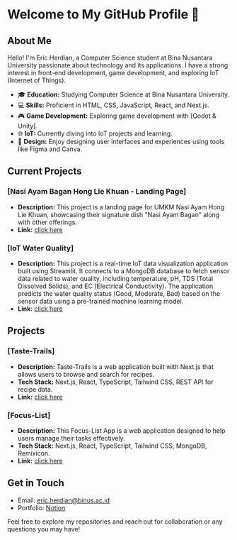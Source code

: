 # Welcome to My GitHub Profile 👋

## About Me

Hello! I'm Eric Herdian, a Computer Science student at Bina Nusantara University passionate about technology and its applications. I have a strong interest in front-end development, game development, and exploring IoT (Internet of Things).

- 🎓 **Education:** Studying Computer Science at Bina Nusantara University.
- 💻 **Skills:** Proficient in HTML, CSS, JavaScript, React, and Next.js.
- 🎮 **Game Development:** Exploring game development with [Godot & Unity].
- 🌐 **IoT:** Currently diving into IoT projects and learning.
- 🎨 **Design:** Enjoy designing user interfaces and experiences using tools like Figma and Canva.

## Current Projects

### [Nasi Ayam Bagan Hong Lie Khuan - Landing Page]

- **Description:** This project is a landing page for UMKM Nasi Ayam Hong Lie Khuan, showcasing their signature dish "Nasi Ayam Bagan" along with other offerings.
- **Link:** [click here](https://github.com/EricHerdian/umkm-landing-page)

### [IoT Water Quality]

- **Description:** This project is a real-time IoT data visualization application built using Streamlit. It connects to a MongoDB database to fetch sensor data related to water quality, including temperature, pH, TDS (Total Dissolved Solids), and EC (Electrical Conductivity). The application predicts the water quality status (Good, Moderate, Bad) based on the sensor data using a pre-trained machine learning model. 
- **Link:** [click here](https://github.com/haemuucia/finalproject)

## Projects

### [Taste-Trails]

- **Description:** Taste-Trails is a web application built with Next.js that allows users to browse and search for recipes.
- **Tech Stack:** Next.js, React, TypeScript, Tailwind CSS, REST API for recipe data.
- **Link:** [click here](https://github.com/EricHerdian/taste-trails)

### [Focus-List]

- **Description:** This Focus-List App is a web application designed to help users manage their tasks effectively.
- **Tech Stack:** Next.js, React, TypeScript, Tailwind CSS, MongoDB, Remixicon.
- **Link:** [click here](https://github.com/EricHerdian/focus-list)

## Get in Touch

- Email: [eric.herdian@binus.ac.id](mailto:eric.herdian@binus.ac.id)
- Portfolio: [Notion](https://clumsy-fir-6fe.notion.site/My-Portfolio-de05d73424fc4b75b1690d9a8ce94435)

Feel free to explore my repositories and reach out for collaboration or any questions you may have!
